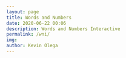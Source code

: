 ```yaml
--- 
layout: page 
title: Words and Numbers
date: 2020-06-22 00:06
description: Words and Numbers Interactive
permalink: /wni/ 
img: 
author: Kevin Olega 
--- 
```

